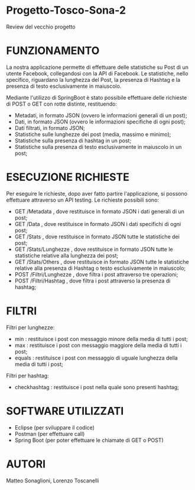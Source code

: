 # Progetto-Tosco-Sona-2
Review del vecchio progetto
# FUNZIONAMENTO

La nostra applicazione permette di effettuare delle statistiche su Post di un utente Facebook, collegandosi con la API di Facebook.
Le statistiche, nello specifico, riguardano la lunghezza del Post, la presenza di Hashtag e la presenza di testo esclusivamente in maiuscolo.

Mediante l'utilizzo di SpringBoot è stato possibile effettuare delle richieste di POST o GET con rotte distinte, restituendo:
- Metadati, in formato JSON (ovvero le informazioni generali di un post);
- Dati, in formato JSON (ovvero le informazioni specifiche di ogni post);
- Dati filtrati, in formato JSON;
- Statistiche sulle lunghezze dei post (media, massimo e minimo);
- Statistiche sulla presenza di hashtag in un post;
- Statistiche sulla presenza di testo esclusivamente in maiuscolo in un post;

# ESECUZIONE RICHIESTE

Per eseguire le richieste, dopo aver fatto partire l'applicazione, si possono effettuare attraverso un API testing.
Le richieste possibili sono:
- GET /Metadata               , dove restituisce in formato JSON i dati generali di un post;
- GET /Data                   , dove restituisce in formato JSON i dati specifichi di ogni post;
- GET /Stats                  , dove restituisce in formato JSON tutte le statistiche dei post;
- GET /Stats/Lunghezze        , dove restituisce in formato JSON tutte le statistiche relative alla lunghezza dei post;
- GET /Stats/Others           , dove restituisce in formato JSON tutte le statistiche relative alla presenza di Hashtag o testo esclusivamente in maiuscolo;
- POST /Filtri/Lunghezze      , dove filtra i post attraverso tre operazioni;
- POST /Filtri/Hashtag        , dove filtra i post attraverso la presenza di hashtag;

# FILTRI
Filtri per lunghezze:
- min : restituisce i post con messaggio minore della media di tutti i post;
- max : restituisce i post con messaggio maggiore della media di tutti i post;
- equals : restituisce i post con messaggio di uguale lunghezza della media di tutti i post;

Filtri per hashtag:
- checkhashtag : restituisce i post nella quale sono presenti hashtag;
# SOFTWARE UTILIZZATI

- Eclipse       (per sviluppare il codice)
- Postman       (per effettuare call)
- Spring Boot   (per poter effettuare le chiamate di GET o POST)

# AUTORI

Matteo Sonaglioni,
Lorenzo Toscanelli

